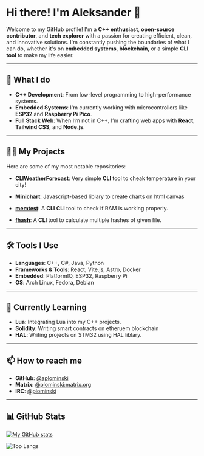 # Hi there! I'm Aleksander 👋

Welcome to my GitHub profile! I'm a **C++ enthusiast**, **open-source contributor**, and **tech explorer** with a passion for creating efficient, clean, and innovative solutions. I'm constantly pushing the boundaries of what I can do, whether it's on **embedded systems**, **blockchain**, or a simple **CLI tool** to make my life easier.

---

## 🚀 What I do

- **C++ Development**: From low-level programming to high-performance systems.
- **Embedded Systems**: I'm currently working with microcontrollers like **ESP32** and **Raspberry Pi Pico**.
- **Full Stack Web**: When I’m not in C++, I’m crafting web apps with **React**, **Tailwind CSS**, and **Node.js**.

---

## 🧑‍💻 My Projects

Here are some of my most notable repositories:

- **[CLIWeatherForecast](https://github.com/aplominski/CLIWeatherForecast)**: Very simple **CLI** tool to cheak temperature in your city!

- **[Minichart](https://github.com/aplominski/minichart)**: Javascript-based liblary to create charts on html canvas

- **[memtest](https://github.com/aplominski/memtest)**: A **CLI** **CLI** tool to check if RAM is working properly. 

- **[fhash](https://github.com/aplominski/fhash)**: A **CLI** tool to calculate multiple hashes of given file.
---

## 🛠️ Tools I Use

- **Languages**: C++, C#, Java, Python
- **Frameworks & Tools**: React, Vite.js, Astro, Docker
- **Embedded**: PlatformIO, ESP32, Raspberry Pi
- **OS**: Arch Linux, Fedora, Debian

---

## 🧠 Currently Learning

- **Lua**: Integrating Lua into my C++ projects.
- **Solidity**: Writing smart contracts on etheruem blockchain
- **HAL**: Writing projects on STM32 using HAL liblary.
---

## 📫 How to reach me

- **GitHub**: [@aplominski](https://github.com/aplominski)
- **Matrix**: [@plominski:matrix.org](https://matrix.to/#/@plominski:matrix.org)
- **IRC**: [@plominski](https://libera.chat/)

---

## 📊 GitHub Stats

[![My GitHub stats](https://github-readme-stats.vercel.app/api?username=aplominski)]()

![Top Langs](https://github-readme-stats.vercel.app/api/top-langs/?username=aplominski)